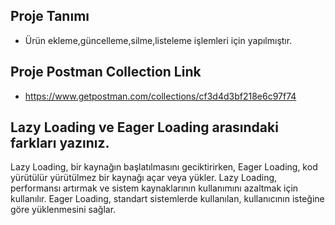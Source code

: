 
## Proje Tanımı
- Ürün ekleme,güncelleme,silme,listeleme işlemleri için yapılmıştır.

## Proje Postman Collection Link
- https://www.getpostman.com/collections/cf3d4d3bf218e6c97f74

## Lazy Loading ve Eager Loading arasındaki farkları yazınız.
Lazy Loading, bir kaynağın başlatılmasını geciktirirken, Eager Loading, kod yürütülür yürütülmez bir kaynağı açar veya yükler.
Lazy Loading, performansı artırmak ve sistem kaynaklarının kullanımını azaltmak için kullanılır.
Eager Loading, standart sistemlerde kullanılan, kullanıcının isteğine göre yüklenmesini sağlar.




